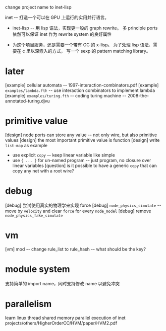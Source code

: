 change project name to inet-lisp

inet -- 打造一个可以在 GPU 上运行的实用并行语言。

- inet-lisp -- 用 lisp 语法，实现更一般的 graph rewrite。
  多 principle ports 依然可以保证 inet 作为 rewrite system 的良好属性

- 为这个项目服务，还是需要一个带有 GC 的 x-lisp。
  为了处理 lisp 语法，需要在 c 里以深嵌入的方式，
  写一个 sexp 的 pattern matching library。

# later

[example] cellular automata -- 1997-interaction-combinators.pdf
[example] `examples/lambda.fth` -- use interaction combinators to implement lambda
[example] `examples/turing.fth` -- coding turing machine -- 2008-the-annotated-turing.djvu

# primitive value

[design] node ports can store any value -- not only wire, but also primitive values
[design] the most important primitive value is function
[design] write `list-map` as example
- use explicit `copy` -- keep linear variable like simple
- use `{ ... }` for un-named program -- just program, no closure over linear variables
[question] is it possible to have a generic `copy` that can copy any net with a root wire?

# debug

[debug] 尝试使用真实的物理学来实现 force
[debug] `node_physics_simulate` -- move by `velocity` and clear `force` for every `node_model`
[debug] remove `node_physics_fake_simulate`

# vm

[vm] mod -- change rule_list to rule_hash -- what should be the key?

# module system

支持简单的 import name，同时支持修改 name 以避免冲突

# parallelism

learn linux thread
shared memory parallel execution of inet
projects/others/HigherOrderCO/HVM/paper/HVM2.pdf
